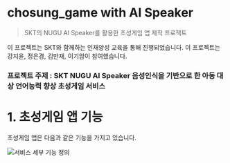 # chosung_game with AI Speaker
> SKT의  NUGU AI Speaker를 활용한 초성게임 앱 제작 프로젝트

이 프로젝트는 SKT와 함께하는 인재양성 교육을 통해 진행되었습니다.
이 프로젝트는 강지윤, 정은경, 김만재, 이기암이 참여했습니다.

### 프로젝트 주제 : SKT NUGU AI Speaker 음성인식을 기반으로 한 아동 대상 언어능력 향상 초성게임 서비스

# 1. 초성게임 앱 기능

초성게임 앱은 다음과 같은 기능을 가지고 있습니다.



![서비스 세부 기능 정의](https://user-images.githubusercontent.com/102462534/165879022-c6db267e-0346-4558-895f-8b5b76b9931b.png)


